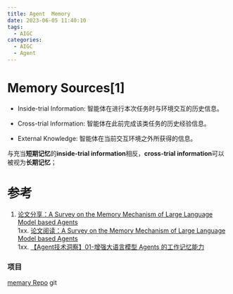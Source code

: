 ```yaml
---
title: Agent  Memory
date: 2023-06-05 11:40:10
tags:
  - AIGC
categories: 
  - AIGC
  - Agent  
---
```


<p></p>
<!-- more -->


# Memory Sources[1]
+ Inside-trial Information: 智能体在进行本次任务时与环境交互的历史信息。

+ Cross-trial Information: 智能体在此前完成该类任务的历史经验信息。

+ External Knowledge: 智能体在当前交互环境之外所获得的信息。

与充当**短期记忆**的**inside-trial information**相反，**cross-trial information**可以被视为**长期记忆**；

# 参考
1. [论文分享：A Survey on the Memory Mechanism of Large Language Model based Agents](https://zhuanlan.zhihu.com/p/696745373)  
1xx. [论文阅读：A Survey on the Memory Mechanism of Large Language Model based Agents](https://blog.csdn.net/DLparkour/article/details/138506437)  
1xx. [【Agent技术洞察】01-增强大语言模型 Agents 的工作记忆能力](https://zhuanlan.zhihu.com/p/696105075)  

### 项目
[memary Repo](https://github.com/kingjulio8238/memary) git